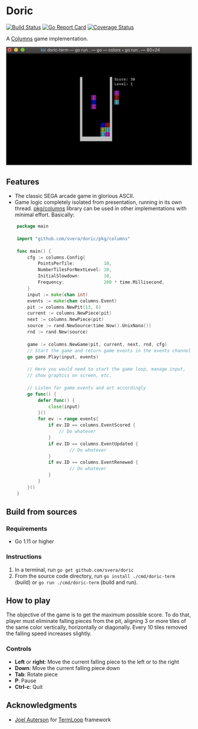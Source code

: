 # Doric
[![Build Status](https://travis-ci.com/svera/doric.svg?token=ZmEX1TYcmCiUitzCyjf1&branch=master)](https://travis-ci.com/svera/doric)
[![Go Report Card](https://goreportcard.com/badge/github.com/svera/doric)](https://goreportcard.com/report/github.com/svera/doric)
[![Coverage Status](https://coveralls.io/repos/github/svera/doric/badge.svg?branch=master)](https://coveralls.io/github/svera/doric?branch=master)

A [Columns](https://en.wikipedia.org/wiki/Columns_(video_game)) game implementation.

![Doric screenshot](screenshot.png)

## Features

* The classic SEGA arcade game in glorious ASCII.
* Game logic completely isolated from presentation, running in its own thread. [pkg/columns](pkg/columns) library can be used in other implementations with minimal effort. Basically:
```go
    package main

    import "github.com/svera/doric/pkg/columns"

    func main() {
        cfg := columns.Config{
            PointsPerTile:           10,
            NumberTilesForNextLevel: 10,
            InitialSlowdown:         10,
            Frequency:               200 * time.Millisecond,
        }        
        input := make(chan int)
        events := make(chan columns.Event)
        pit := columns.NewPit(13, 6)
        current := columns.NewPiece(pit)
    	next := columns.NewPiece(pit)
        source := rand.NewSource(time.Now().UnixNano())
        rnd := rand.New(source)
        
        game := columns.NewGame(pit, current, next, rnd, cfg)
        // Start the game and return game events in the events channel
        go game.Play(input, events)

        // Here you would need to start the game loop, manage input,
        // show graphics on screen, etc.

        // Listen for game events and act accordingly
        go func() {
            defer func() {
			    close(input)
		    }()
            for ev := range events{
                if ev.ID == columns.EventScored {
                    // Do whatever
                }
                if ev.ID == columns.EventUpdated {
                        // Do whatever
                }
                if ev.ID == columns.EventRenewed {
                        // Do whatever
                }
            }
    	}()
    }
```

## Build from sources

### Requirements

* Go 1.11 or higher

### Instructions

 1. In a terminal, run `go get github.com/svera/doric`
 2. From the source code directory, run `go install ./cmd/doric-term` (build) or `go run ./cmd/doric-term` (build and run).

## How to play

The objective of the game is to get the maximum possible score. To do that, player must eliminate falling pieces from the pit, aligning
3 or more tiles of the same color vertically, horizontally or diagonally. Every 10 tiles removed the falling speed increases slightly.

### Controls

* **Left** or **right**: Move the current falling piece to the left or to the right
* **Down**: Move the current falling piece down
* **Tab**: Rotate piece
* **P**: Pause
* **Ctrl-c**: Quit

## Acknowledgments
* [Joel Auterson](https://github.com/JoelOtter) for [TermLoop](https://github.com/JoelOtter/termloop) framework